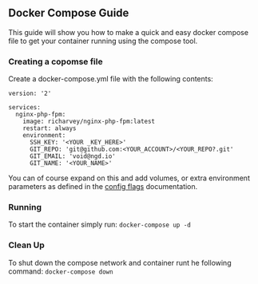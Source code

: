 
## Docker Compose Guide
This guide will show you how to make a quick and easy docker compose file to get your container running using the compose tool.


### Creating a copomse file
Create a docker-compose.yml file with the following contents:

```
version: '2'

services:
  nginx-php-fpm:
    image: richarvey/nginx-php-fpm:latest
    restart: always
    environment:
      SSH_KEY: '<YOUR _KEY_HERE>'
      GIT_REPO: 'git@github.com:<YOUR_ACCOUNT>/<YOUR_REPO?.git'
      GIT_EMAIL: 'void@ngd.io'
      GIT_NAME: '<YOUR_NAME>'
```
You can of course expand on this and add volumes, or extra environment parameters as defined in the [config flags](../config_flags.md) documentation.

### Running
To start the container simply run: ```docker-compose up -d```

### Clean Up
To shut down the compose network and container runt he following command: ```docker-compose down```
